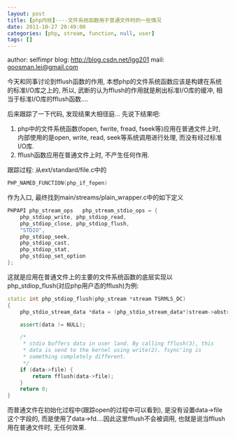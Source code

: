```yaml
---
layout: post
title: [php内核]----文件系统函数用于普通文件时的一些情况
date: 2011-10-27 20:49:00
categories: [php, stream, function, null, user]
tags: []
---
```

author: selfimpr
blog: http://blog.csdn.net/lgg201
mail: goosman.lei@gmail.com

今天和同事讨论到fflush函数的作用, 本想php的文件系统函数应该是构建在系统的标准I/O库之上的, 所以, 武断的认为fflush的作用就是刷出标准I/O库的缓冲, 相当于标准I/O库的fflush函数....

后来跟踪了一下代码, 发现结果大相径庭...
先说下结果吧:
1. php中的文件系统函数(fopen, fwrite, fread, fseek等)应用在普通文件上时, 内部使用的是open, write, read, seek等系统调用进行处理, 而没有经过标准I/O库.
2. fflush函数应用在普通文件上时, 不产生任何作用.

跟踪过程:
从ext/standard/file.c中的


```cpp
PHP_NAMED_FUNCTION(php_if_fopen)
```
作为入口, 最终找到main/streams/plain_wrapper.c中的如下定义

```cpp
PHPAPI php_stream_ops   php_stream_stdio_ops = {
    php_stdiop_write, php_stdiop_read,
    php_stdiop_close, php_stdiop_flush,
    "STDIO",
    php_stdiop_seek,
    php_stdiop_cast,
    php_stdiop_stat,
    php_stdiop_set_option
};
```



这就是应用在普通文件上的主要的文件系统函数的底层实现以php_stdiop_flush(对应php用户态的fflush)为例:


```cpp
static int php_stdiop_flush(php_stream *stream TSRMLS_DC)
{
    php_stdio_stream_data *data = (php_stdio_stream_data*)stream->abstract;

    assert(data != NULL);

    /*
     * stdio buffers data in user land. By calling fflush(3), this
     * data is send to the kernel using write(2). fsync'ing is
     * something completely different.
     */
    if (data->file) {
        return fflush(data->file);
    }
    return 0;
}
```


而普通文件在初始化过程中(跟踪open的过程中可以看到), 是没有设置data->file这个字段的, 而是使用了data->fd....因此这里fflush不会被调用, 也就是说当fflush用在普通文件时, 无任何效果.
